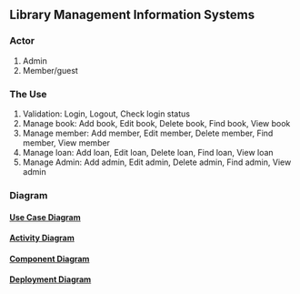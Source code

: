 ## Library Management Information Systems
### Actor
1. Admin
2. Member/guest
### The Use
1. Validation: Login, Logout, Check login status
2. Manage book: Add book, Edit book, Delete book, Find book, View book
3. Manage member: Add member, Edit member, Delete member, Find member, View member
4. Manage loan: Add loan, Edit loan, Delete loan, Find loan, View loan
5. Manage Admin: Add admin, Edit admin, Delete admin, Find admin, View admin
### Diagram
#### [Use Case Diagram](https://github.com/nadhirdhanu/library-management/blob/main/library_use_case_diagram.svg)
#### [Activity Diagram](https://github.com/nadhirdhanu/library-management/blob/main/library_activity_diagram.svg)
#### [Component Diagram](https://github.com/nadhirdhanu/library-management/blob/main/comp-diag.jpeg)
#### [Deployment Diagram](https://github.com/nadhirdhanu/library-management/blob/main/deploy-diag.jpeg)
